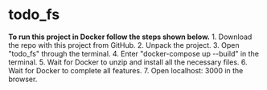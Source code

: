 # todo_fs
**To run this project in Docker follow the steps shown below.**
    1. Download  the repo with this project  from GitHub.
    2. Unpack the project.
    3. Open "todo_fs" through the terminal.
    4. Enter "docker-compose up --build" in the terminal.
    5. Wait for Docker to unzip and install all the necessary files.
    6. Wait for Docker to complete all features.
    7. Open localhost: 3000 in the browser.

